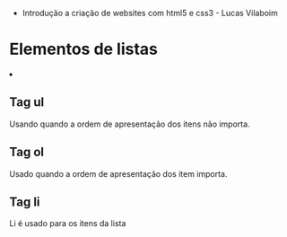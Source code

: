 * Introdução a criação de websites com html5 e css3 - Lucas Vilaboim

# Elementos de listas

<ul></ul>
<ol></ol>
<li></li>

## Tag ul

Usando quando a ordem de apresentação dos itens não importa.

## Tag ol

Usado quando a ordem de apresentação dos item importa.

## Tag li

Li é usado para os itens da lista
